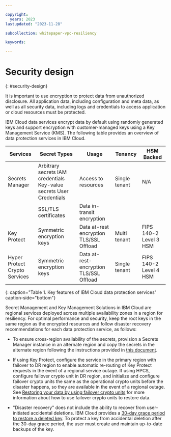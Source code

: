 ```yaml
---

copyright:
  years: 2023
lastupdated: "2023-11-28"

subcollection: whitepaper-vpc-resiliency

keywords:

---
```


# Security design
{: #security-design}

It is important to use encryption to protect data from unauthorized disclosure. All application data, including configuration and meta data, as well as all security data, including logs and credentials to access application or cloud resources must be protected.

IBM Cloud data services encrypt data by default using randomly generated keys and support encryption with customer-managed keys using a Key Management Service (KMS). The following table provides an overview of data protection services in IBM Cloud.

| **Services**                  | **Secret Types**                                                     | **Usage**                               | **Tenancy**   | **HSM Backed**         |
|-------------------------------|----------------------------------------------------------------------|-----------------------------------------|---------------|------------------------|
| Secrets Manager               | Arbitrary secrets IAM credentials Key-value secrets User Credentials | Access to resources                     | Single tenant | N/A                    |
|                               | SSL/TLS certificates                                                 | Data in-transit encryption              |               |                        |
| Key Protect                   | Symmetric encryption keys                                            | Data at-rest encryption TLS/SSL Offload | Multi tenant  | FIPS 140-2 Level 3 HSM |
| Hyper Protect Crypto Services | Symmetric encryption keys                                            | Data at-rest-encryption TLS/SSL Offload | Single tenant | FIPS 140-2 Level 4 HSM |
{: caption="Table 1. Key features of IBM Cloud data protection services" caption-side="bottom"}

Secret Management and Key Management Solutions in IBM Cloud are regional services deployed across multiple availability zones in a region for resiliency. For optimal performance and security, keep the root keys in the same region as the encrypted resources and follow disaster recovery recommendations for each data protection service, as follows:

-   To ensure cross-region availability of the secrets, provision a Secrets Manager instance in an alternate region and copy the secrets in the alternate region following the instructions provided in [this document](https://cloud.ibm.com/docs/secrets-manager?topic=secrets-manager-ha-dr&interface=ui#manual-backup).

-   If using Key Protect, configure the service in the primary region with failover to DR region to enable automatic re-routing of Key Protect requests in the event of a regional service outage. If using HPCS, configure failover crypto unit in DR region, and initialize and configure failover crypto units the same as the operational crypto units before the disaster happens, so they are available in the event of a regional outage. See [Restoring your data by using failover crypto units](https://cloud.ibm.com/docs/hs-crypto?topic=hs-crypto-restore-data#restore-data-failover-crypto-units) for more information about how to use failover crypto units to restore data.

-   "Disaster recovery" does not include the ability to recover from user-initiated accidental deletions. IBM Cloud provides a [30-day grace period to restore a deleted key](https://cloud.ibm.com/docs/key-protect?topic=key-protect-delete-purge-keys). To protect a key from accidental deletion after the 30-day grace period, the user must create and maintain up-to-date backups of the key.
